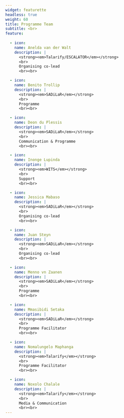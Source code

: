 ```yaml
---
widget: featurette
headless: true
weight: 60
title: Programme Team 
subtitle: <br>
feature:
      
  - icon:
    name: Anelda van der Walt
    description: |
      <strong><em>Talarify/ESCALATOR</em></strong>
      <br>
      Organising co-lead
      <br><br>

  - icon:
    name: Benito Trollip
    description: |
      <strong><em>SADiLaR</em></strong>
      <br>
      Programme
      <br><br>

  - icon:
    name: Deon du Plessis
    description: |
      <strong><em>SADiLaR</em></strong>
      <br>
      Communication & Programme
      <br><br>

  - icon:
    name: Inonge Lupinda
    description: |
      <strong><em>WITS</em></strong>
      <br>
      Support
      <br><br>

  - icon:
    name: Jessica Mabaso
    description: |
      <strong><em>SADiLaR</em></strong>
      <br>
      Organising co-lead
      <br><br>

  - icon:
    name: Juan Steyn 
    description: |
      <strong><em>SADiLaR</em></strong>
      <br>
      Organising co-lead
      <br><br>

  - icon:
    name: Menno vn Zaanen 
    description: |
      <strong><em>SADiLaR</em></strong>
      <br>
      Programme
      <br><br>

  - icon:
    name: Mmasibidi Setaka 
    description: |
      <strong><em>SADiLaR</em></strong>
      <br>
      Programme Facilitator
      <br><br>

  - icon:
    name: Nomalungelo Maphanga 
    description: |
      <strong><em>Talarify</em></strong>
      <br>
      Programme Facilitator
      <br><br>

  - icon:
    name: Noxolo Chalale
    description: |
      <strong><em>Talarify</em></strong>
      <br>
      Media & Communication
      <br><br>
---
```



